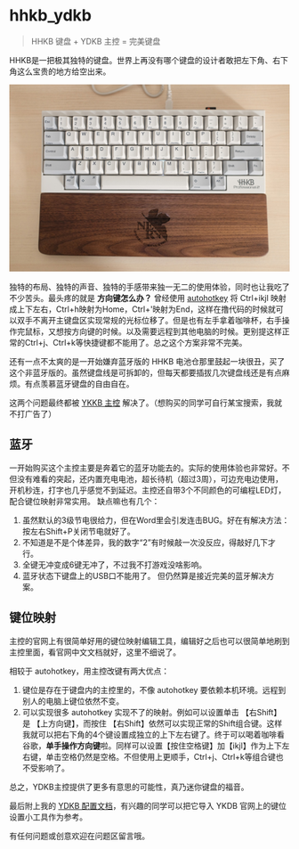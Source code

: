 # hhkb_ydkb
> HHKB 键盘 + YDKB 主控 = 完美键盘

HHKB是一把极其独特的键盘。世界上再没有哪个键盘的设计者敢把左下角、右下角这么宝贵的地方给空出来。

![hhkb1-1024.jpg](hhkb1-1024.jpg)

独特的布局、独特的声音、独特的手感带来独一无二的使用体验，同时也让我吃了不少苦头。最头疼的就是 **方向键怎么办？** 曾经使用 [autohotkey](https://www.autohotkey.com/) 将 Ctrl+ikjl 映射成上下左右，Ctrl+h映射为Home，Ctrl+'映射为End，这样在撸代码的时候就可以双手不离开主键盘区实现常规的光标位移了。但是也有左手拿着咖啡杯，右手操作完鼠标，又想按方向键的时候。以及需要远程到其他电脑的时候。更别提这样正常的Ctrl+j、Ctrl+k等快捷键都不能用了。总之这个方案非常不完美。

还有一点不太爽的是一开始嫌弃蓝牙版的 HHKB 电池仓那里鼓起一块很丑，买了这个非蓝牙版的。虽然键盘线是可拆卸的，但每天都要插拔几次键盘线还是有点麻烦。有点羡慕蓝牙键盘的自由自在。

这两个问题最终都被 [YKKB 主控](http://ydkb.io/) 解决了。（想购买的同学可自行某宝搜索，我就不打广告了）

## 蓝牙

一开始购买这个主控主要是奔着它的蓝牙功能去的。实际的使用体验也非常好。不但没有难看的突起，还内置充电电池，超长待机（超过3周），可边充电边使用，开机秒连，打字也几乎感觉不到延迟。主控还自带3个不同颜色的可编程LED灯，配合键位映射非常实用。
缺点嘛也有几个：
1. 虽然默认的3级节电很给力，但在Word里会引发连击BUG。好在有解决方法：按左右Shift+P关闭节电就好了。
2. 不知道是不是个体差异，我的数字“2”有时候敲一次没反应，得敲好几下才行。
3. 全键无冲变成6键无冲了，不过我不打游戏没啥影响。
4. 蓝牙状态下键盘上的USB口不能用了。
但仍然算是接近完美的蓝牙解决方案。

## 键位映射

主控的官网上有很简单好用的键位映射编辑工具，编辑好之后也可以很简单地刷到主控里面，看官网中文文档就好，这里不细说了。

相较于 autohotkey，用主控改键有两大优点：
1. 键位是存在于键盘内的主控里的，不像 autohotkey 要依赖本机环境。远程到别人的电脑上键位依然不变。
2. 可以实现很多 autohotkey 实现不了的映射。例如可以设置单击 【右Shift】 是 【上方向键】，而按住 【右Shift】依然可以实现正常的Shift组合键。这样我就可以把右下角的4个键设置成独立的上下左右键了。终于可以喝着咖啡看谷歌，**单手操作方向键**啦。同样可以设置【按住空格键】加【ikjl】作为上下左右键，单击空格仍然是空格。不但使用上更顺手，Ctrl+j、Ctrl+k等组合键也不受影响了。

总之，YDKB主控提供了更多有意思的可能性，真乃迷你键盘的福音。

最后附上我的 [YDKB 配置文档](https://github.com/1-2-3/hhkb_ydkb/blob/master/HHKB_BLE.BIN)，有兴趣的同学可以把它导入 YKDB 官网上的键位设置小工具作为参考。

有任何问题或创意欢迎在问题区留言哦。
